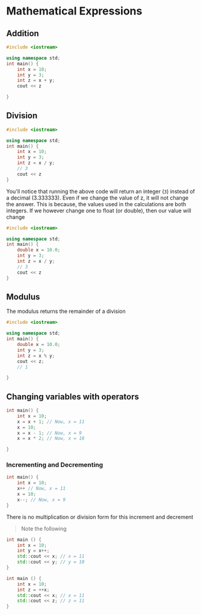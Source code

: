 # Mathematical Expressions

## Addition

```cpp
#include <iostream>

using namespace std;
int main() {
    int x = 10;
    int y = 3;
    int z = x + y;
    cout << z

}
```

## Division

```cpp
#include <iostream>

using namespace std;
int main() {
    int x = 10;
    int y = 3;
    int z = x / y;
    // 3
    cout << z
}
```

You'll notice that running the above code will return an integer (`3`) instead
of a decimal (3.333333). Even if we change the value of z, it will not change
the answer. This is because, the values used in the calculations are both
integers. If we however change one to float (or double), then our value will
change

```cpp
#include <iostream>

using namespace std;
int main() {
    double x = 10.0;
    int y = 3;
    int z = x / y;
    // 3
    cout << z
}
```

## Modulus

The modulus returns the remainder of a division

```cpp
#include <iostream>

using namespace std;
int main() {
    double x = 10.0;
    int y = 3;
    int z = x % y;
    cout << z;
    // 1

}
```

## Changing variables with operators

```cpp
int main() {
    int x = 10;
    x = x + 1; // Now, x = 11
    x = 10;
    x = x - 1; // Now, x = 9
    x = x * 2; // Now, x = 18

}
```

### Incrementing and Decrementing

```cpp
int main() {
    int x = 10;
    x++ // Now, x = 11
    x = 10;
    x--; // Now, x = 9
}
```

There is no multiplication or division form for this increment and decrement

> Note the following

```cpp
int main () {
    int x = 10;
    int y = x++;
    std::cout << x; // x = 11
    std::cout << y; // y = 10
}
```

```cpp
int main () {
    int x = 10;
    int z = ++x;
    std::cout << x; // x = 11
    std::cout << z; // z = 11
}
```
